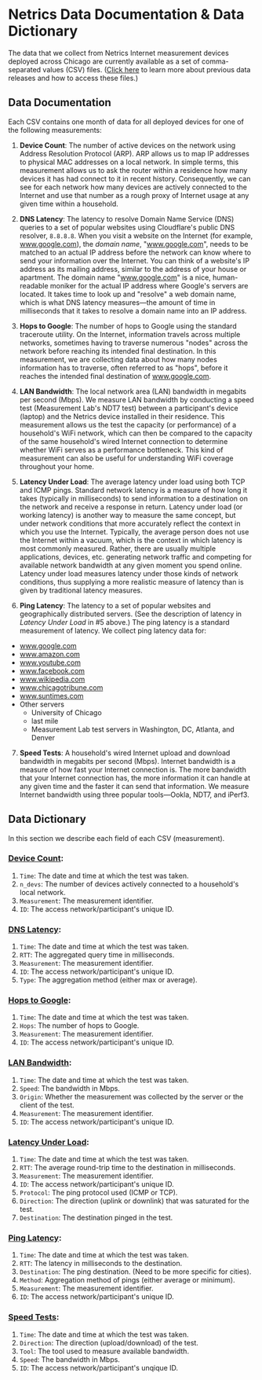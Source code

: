 # Netrics Data Documentation & Data Dictionary

The data that we collect from Netrics Internet measurement devices deployed across Chicago are currently available as a set of comma-separated values (CSV) files. ([Click here](../netrics-data-releases/) to learn more about previous data releases and how to access these files.)

## Data Documentation

Each CSV contains one month of data for all deployed devices for one of the following measurements:

1. **Device Count**: The number of active devices on the network using Address Resolution Protocol (ARP). ARP allows us to map IP addresses to physical MAC addresses on a local network. In simple terms, this measurement allows us to ask the router within a residence how many devices it has had connect to it in recent history. Consequently, we can see for each network how many devices are actively connected to the Internet and use that number as a rough proxy of Internet usage at any given time within a household.

2. **DNS Latency**: The latency to resolve Domain Name Service (DNS) queries to a set of popular websites using Cloudflare's public DNS resolver, `8.8.8.8`. When you visit a website on the Internet (for example, www.google.com), the *domain name*, "www.google.com", needs to be matched to an actual IP address before the network can know where to send your information over the Internet. You can think of a website's IP address as its mailing address, similar to the address of your house or apartment. The domain name "www.google.com" is a nice, human-readable moniker for the actual IP address where Google's servers are located. It takes time to look up and "resolve" a web domain name, which is what DNS latency measures—the amount of time in milliseconds that it takes to resolve a domain name into an IP address.

3. **Hops to Google**: The number of hops to Google using the standard traceroute utility. On the Internet, information travels across multiple networks, sometimes having to traverse numerous "nodes" across the network before reaching its intended final destination. In this measurement, we are collecting data about how many nodes information has to traverse, often referred to as "hops", before it reaches the intended final destination of www.google.com.

4. **LAN Bandwidth**: The local network area (LAN) bandwidth in megabits per second (Mbps). We measure LAN bandwidth by conducting a speed test (Measurement Lab's NDT7 test) between a participant's device (laptop) and the Netrics device installed in their residence. This measurement allows us the test the capacity (or performance) of a household's WiFi network, which can then be compared to the capacity of the same household's wired Internet connection to determine whether WiFi serves as a performance bottleneck. This kind of measurement can also be useful for understanding WiFi coverage throughout your home.

5. **Latency Under Load**: The average latency under load using both TCP and ICMP pings. Standard network latency is a measure of how long it takes (typically in milliseconds) to send information to a destination on the network and receive a response in return. Latency under load (or working latency) is another way to measure the same concept, but under network conditions that more accurately reflect the context in which you use the Internet. Typically, the average person does not use the Internet within a vacuum, which is the context in which latency is most commonly measured. Rather, there are usually multiple applications, devices, etc. generating network traffic and competing for available network bandwidth at any given moment you spend online. Latency under load measures latency under those kinds of network conditions, thus supplying a more realistic measure of latency than is given by traditional latency measures.

6. **Ping Latency**: The latency to a set of popular websites and geographically distributed servers. (See the description of latency in *Latency Under Load* in #5 above.) The ping latency is a standard measurement of latency. We collect ping latency data for:

- www.google.com
- www.amazon.com
- www.youtube.com
- www.facebook.com
- www.wikipedia.com
- www.chicagotribune.com
- www.suntimes.com
- Other servers
   - University of Chicago
   - last mile
   - Measurement Lab test servers in Washington, DC, Atlanta, and Denver

7. **Speed Tests**: A household's wired Internet upload and download bandwidth in megabits per second (Mbps). Internet bandwidth is a measure of how fast your Internet connection is. The more bandwidth that your Internet connection has, the more information it can handle at any given time and the faster it can send that information. We measure Internet bandwidth using three popular tools—Ookla, NDT7, and iPerf3.

## Data Dictionary

In this section we describe each field of each CSV (measurement).

### [Device Count](#data-documentation):

1. `Time`: The date and time at which the test was taken.
2. `n_devs`: The number of devices actively connected to a household's local network.
3. `Measurement`: The measurement identifier.
4. `ID`: The access network/participant's unique ID.

### [DNS Latency](#data-documentation):

1. `Time`: The date and time at which the test was taken. 
2. `RTT`: The aggregated query time in milliseconds.
3. `Measurement`: The measurement identifier.
4. `ID`: The access network/participant's unique ID.
5. `Type`: The aggregation method (either max or average).

### [Hops to Google](#data-documentation):

1. `Time`: The date and time at which the test was taken. 
2. `Hops`: The number of hops to Google.
3. `Measurement`: The measurement identifier.
4. `ID`: The access network/participant's unique ID.

### [LAN Bandwidth](#data-documentation):

1. `Time`: The date and time at which the test was taken.
2. `Speed`: The bandwidth in Mbps.
3. `Origin`: Whether the measurement was collected by the server or the client of the test.
4. `Measurement`: The measurement identifier.
5. `ID`: The access network/participant's unique ID.

### [Latency Under Load](#data-documentation):

1. `Time`: The date and time at which the test was taken.
2. `RTT`: The average round-trip time to the destination in milliseconds.
3. `Measurement`: The measurement identifier.
4. `ID`: The access network/participant's unique ID.
5. `Protocol`: The ping protocol used (ICMP or TCP).
6. `Direction`: The direction (uplink or downlink) that was saturated for the test.
7. `Destination`: The destination pinged in the test.

### [Ping Latency](#data-documentation):

1. `Time`: The date and time at which the test was taken.
2. `RTT`: The latency in milliseconds to the destination.
3. `Destination`: The ping destination. (Need to be more specific for cities). 
4. `Method`: Aggregation method of pings (either average or minimum).
5. `Measurement`: The measurement identifier.
6. `ID`: The access network/participant's unique ID.

### [Speed Tests](#data-documentation):

1. `Time`: The date and time at which the test was taken.
2. `Direction`: The direction (upload/download) of the test.
3. `Tool`: The tool used to measure available bandwidth.
4. `Speed`: The bandwidth in Mbps.
5. `ID`: The access network/participant's unqique ID.

